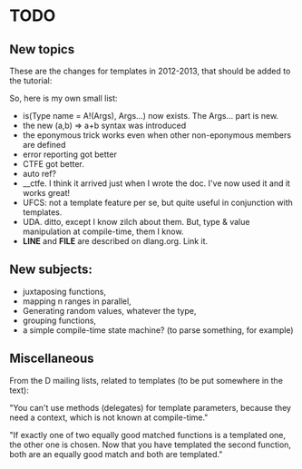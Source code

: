 # TODO


## New topics

These are the changes for templates in 2012-2013, that should be added to the tutorial:

So, here is my own small list:

* is(Type name = A!(Args), Args...) now exists. The Args... part is new.
* the new (a,b) => a+b syntax was introduced
* the eponymous trick works even when other non-eponymous members are defined
* error reporting got better
* CTFE got better.
* auto ref?
* __ctfe. I think it arrived just when I wrote the doc. I've now used it and it works great!
* UFCS: not a template feature per se, but quite useful in conjunction with templates.
* UDA. ditto, except I know zilch about them. But, type & value manipulation at compile-time, them I know.
* __LINE__ and __FILE__ are described on dlang.org. Link it.


## New subjects:

* juxtaposing functions,
* mapping n ranges in parallel,
* Generating random values, whatever the type,
* grouping functions,
* a simple compile-time state machine? (to parse something, for example)


## Miscellaneous

From the D mailing lists, related to templates (to be put somewhere in the text):

"You can't use methods (delegates) for template parameters, because they need a context, which is not known at compile-time."

"If exactly one of two equally good matched functions is a templated one, the other one is chosen. Now that you have templated the second function, both are an equally good match and both are templated."
